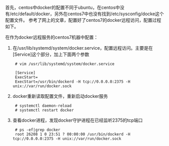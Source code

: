 首先，centos中docker的配置不同于ubuntu，在centos中没有/etc/default/docker，另外在centos7中也没有找到/etc/sysconfig/docke这个配置文件。
参考了网上的文章，配置好了centos7的docker远程访问，配置过程如下。

在作为docker远程服务的centos7机器中配置：

1. 在/usr/lib/systemd/system/docker.service，配置远程访问。主要是在[Service]这个部分，加上下面两个参数
	
		# vim /usr/lib/systemd/system/docker.service
	
		[Service]
		ExecStart=
		ExecStart=/usr/bin/dockerd -H tcp://0.0.0.0:2375 -H unix://var/run/docker.sock

2. docker重新读取配置文件，重新启动docker服务

		# systemctl daemon-reload
		# systemctl restart docker
3. 查看docker进程，发现docker守护进程在已经监听2375的tcp端口

		# ps -ef|grep docker
		root 26208 1 0 23:51 ? 00:00:00 /usr/bin/dockerd -H tcp://0.0.0.0:2375 -H unix://var/run/docker.sock